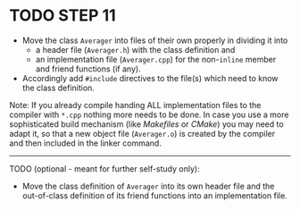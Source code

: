 # TODO STEP 11

- Move the class `Averager` into files of their own properly in
  dividing it into
  - a header file (`Averager.h`) with the class definition and
  - an implementation file (`Averager.cpp`) for the non-`inline`
    member and friend functions (if any).
- Accordingly add `#include` directives to the file(s) which need
  to know the class definition.

Note: If you already compile handing ALL implementation files to
the compiler with `*.cpp` nothing more needs to be done. In case
you use a more sophisticated build mechanism (like *Makefiles* or
*CMake*) you may need to adapt it, so that a new object file
(`Averager.o`) is created by the compiler and then included in the
linker command.

-----------------------------------------------------------------

TODO (optional - meant for further self-study only):

- Move the class definition of `Averager` into its own header
  file and the out-of-class definition of its friend functions
  into an implementation file.
